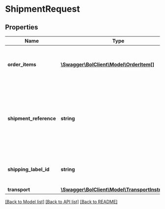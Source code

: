 # ShipmentRequest

## Properties
Name | Type | Description | Notes
------------ | ------------- | ------------- | -------------
**order_items** | [**\Swagger\BolClient\Model\OrderItem[]**](OrderItem.md) | List of order items to ship. Order item id&#39;s must belong to the same order. | 
**shipment_reference** | **string** | A user-defined reference that you can provide to add to the shipment. Can be used for own administration purposes. | [optional] 
**shipping_label_id** | **string** | The identifier of the purchased shipping label. | [optional] 
**transport** | [**\Swagger\BolClient\Model\TransportInstruction**](TransportInstruction.md) |  | [optional] 

[[Back to Model list]](../README.md#documentation-for-models) [[Back to API list]](../README.md#documentation-for-api-endpoints) [[Back to README]](../README.md)


